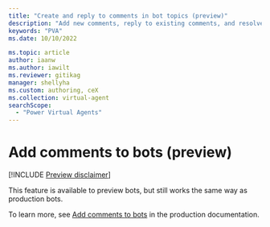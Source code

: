 ```yaml
---
title: "Create and reply to comments in bot topics (preview)"
description: "Add new comments, reply to existing comments, and resolve or delete comments and comment threads for topics in Power Virtual Agents preview."
keywords: "PVA"
ms.date: 10/10/2022

ms.topic: article
author: iaanw
ms.author: iawilt
ms.reviewer: gitikag
manager: shellyha
ms.custom: authoring, ceX
ms.collection: virtual-agent
searchScope:
  - "Power Virtual Agents"
---
```


# Add comments to bots (preview)

[!INCLUDE [Preview disclaimer](includes/public-preview-disclaimer.md)]

This feature is available to preview bots, but still works the same way as production bots.

To learn more, see [Add comments to bots](/authoring-comments.md) in the production documentation.
